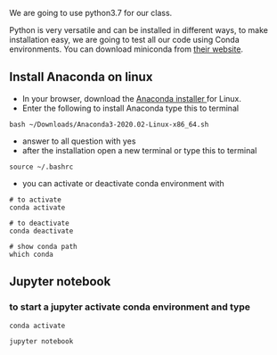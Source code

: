 We are going to use python3.7 for our class.

Python is very versatile and can be installed in different ways, to make installation easy, we are going to test all our code using Conda environments. You can download miniconda from [their website](https://docs.conda.io/en/latest/miniconda.html).

## Install Anaconda on linux

* In your browser, download the [Anaconda installer ](https://repo.anaconda.com/archive/Anaconda3-2020.02-Linux-x86_64.sh) for Linux.
* Enter the following to install Anaconda type this to terminal 
```
bash ~/Downloads/Anaconda3-2020.02-Linux-x86_64.sh
```
* answer to all question with yes
* after the installation open a new terminal or type this to terminal
```
source ~/.bashrc
```
* you can activate or deactivate conda environment with 
```
# to activate
conda activate

# to deactivate
conda deactivate

# show conda path
which conda
```

## Jupyter notebook
### to start a jupyter activate conda environment and type
```
conda activate
```
```
jupyter notebook
``` 
